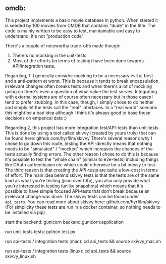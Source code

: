 ## omdb:

This project implements a basic movie database in python.
When started it is seeded by 100 movies from OMDB that contains "dude" in the title.
The code is mainly written to be easy to test, maintainable and easy to understand, it's not "production code".

There's a couple of noteworthy trade-offs made though:
1. There's no mocking in the unit-tests
2. Most of the efforts (in terms of testing) have been done towards API/integration tests.

Regarding, 1: I generally consider mocking to be a necessary evil at best and a anti-pattern at worst.
This is because it tends to break encapsulation, irrelevant changes often breaks tests and when there's a lot
of mocking going on there's even a question of what value the test serves. Integrating with external systems are
of course often necessary but in those cases I tend to prefer stubbing. In this case, though, I simply chose to
do neither and simply let the tests call the "real" interfaces. In a "real world" scenario this might be a bad idea
although I think it's always good to base those decisions on emperical data :)

Regarding 2, this project has more integration test/API-tests than unit-tests. This is done by using a tool called
skivvy (created by yours truly) that can be found here: github.com/hyrfilm/skivvy
There's several reasons why I chose to go down this route, testing the API-directly means that nothing needs to be
"simulated" / "mocked" which increases the chances of the tests actually finding errors. The other reason I chose
to do this is because it's possible to test the "whole chain" (similar to e2e-tests) including things like OAuth
authenticaion etc which could otherwise be a bit messy to test. The third reason is that creating the API-tests
are quite a low-cost in terms of effort. The main idea behind skivvy tests is that the tests are of the same
kind as what you're testing (json over http), you also only provide what you're interested in testing (unlike
snapshots) which means that it's possible to have simple focused API-tests that don't break because an irrelevant
change was done.
The skivvy tests can be found under `api_tests`. You can read more about skivvy here: github.com/hyrfilm/skivvy
(For simplicity these tests are run in a docker container, so nothing needs to be installed via pip)

start the backend:
	gunicorn backend.gunicorn:application

run unit-tests tests:
	python test.py

run api-tests / integration tests (mac):
	cd api_tests && source skivvy_mac.sh

run api-tests / integration tests (linux):
	cd api_tests && source skivvy_linux.sh
